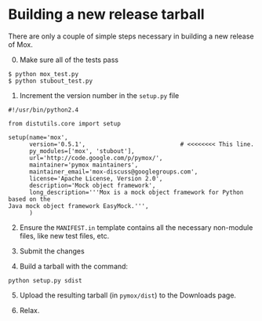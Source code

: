 # Building a new release tarball #

There are only a couple of simple steps necessary in building a new release of Mox.

0.  Make sure all of the tests pass
```
$ python mox_test.py
$ python stubout_test.py
```

1.  Increment the version number in the `setup.py` file
```
#!/usr/bin/python2.4

from distutils.core import setup

setup(name='mox',
      version='0.5.1',                           # <<<<<<<< This line.
      py_modules=['mox', 'stubout'],
      url='http://code.google.com/p/pymox/',
      maintainer='pymox maintainers',
      maintainer_email='mox-discuss@googlegroups.com',
      license='Apache License, Version 2.0',
      description='Mock object framework',
      long_description='''Mox is a mock object framework for Python based on the
Java mock object framework EasyMock.''',
      )
```

2.  Ensure the `MANIFEST.in` template contains all the necessary non-module files, like new test files, etc.

3.  Submit the changes

4.  Build a tarball with the command:
```
python setup.py sdist
```

5.  Upload the resulting tarball (in `pymox/dist`) to the Downloads page.

6.  Relax.